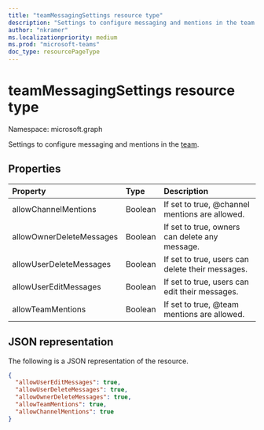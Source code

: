```yaml
---
title: "teamMessagingSettings resource type"
description: "Settings to configure messaging and mentions in the team."
author: "nkramer"
ms.localizationpriority: medium
ms.prod: "microsoft-teams"
doc_type: resourcePageType
---
```


# teamMessagingSettings resource type

Namespace: microsoft.graph



Settings to configure messaging and mentions in the [team](team.md).

## Properties
| Property	   | Type	|Description|
|:---------------|:--------|:----------|
|allowChannelMentions|Boolean|If set to true, @channel mentions are allowed.|
|allowOwnerDeleteMessages|Boolean|If set to true, owners can delete any message.|
|allowUserDeleteMessages|Boolean|If set to true, users can delete their messages.|
|allowUserEditMessages|Boolean|If set to true, users can edit their messages.|
|allowTeamMentions|Boolean|If set to true, @team mentions are allowed.|

## JSON representation

The following is a JSON representation of the resource.

<!-- {
  "blockType": "resource",
  "@odata.type": "microsoft.graph.teamMessagingSettings"
}-->

```json
{
  "allowUserEditMessages": true,
  "allowUserDeleteMessages": true,
  "allowOwnerDeleteMessages": true,
  "allowTeamMentions": true,
  "allowChannelMentions": true    
}
```

<!-- uuid: 8fcb5dbc-d5aa-4681-8e31-b001d5168d79
2015-10-25 14:57:30 UTC -->
<!-- {
  "type": "#page.annotation",
  "description": "team's messagingSettings resource",
  "keywords": "",
  "section": "documentation",
  "tocPath": ""
}-->

